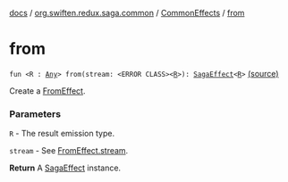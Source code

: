 [docs](../../index.md) / [org.swiften.redux.saga.common](../index.md) / [CommonEffects](index.md) / [from](./from.md)

# from

`fun <R : `[`Any`](https://kotlinlang.org/api/latest/jvm/stdlib/kotlin/-any/index.html)`> from(stream: <ERROR CLASS><`[`R`](from.md#R)`>): `[`SagaEffect`](../-saga-effect/index.md)`<`[`R`](from.md#R)`>` [(source)](https://github.com/protoman92/KotlinRedux/tree/master/common/common-saga/src/main/kotlin/org/swiften/redux/saga/common/CommonEffects.kt#L74)

Create a [FromEffect](../-from-effect/index.md).

### Parameters

`R` - The result emission type.

`stream` - See [FromEffect.stream](../-from-effect/stream.md).

**Return**
A [SagaEffect](../-saga-effect/index.md) instance.

